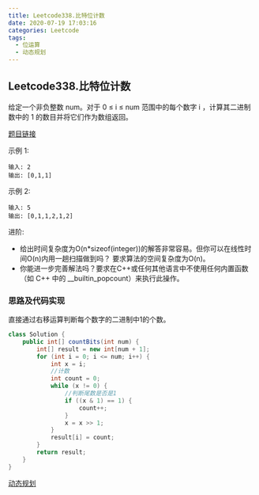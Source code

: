 ```yaml
---
title: Leetcode338.比特位计数
date: 2020-07-19 17:03:16
categories: Leetcode
tags:
  - 位运算
  - 动态规划
---
```


## Leetcode338.比特位计数

给定一个非负整数 num。对于 0 ≤ i ≤ num 范围中的每个数字 i ，计算其二进制数中的 1 的数目并将它们作为数组返回。

[题目链接](https://leetcode-cn.com/problems/counting-bits)

<!--more-->

示例 1:

```
输入: 2
输出: [0,1,1]
```



示例 2:

```
输入: 5
输出: [0,1,1,2,1,2]
```



进阶:

- 给出时间复杂度为O(n*sizeof(integer))的解答非常容易。但你可以在线性时间O(n)内用一趟扫描做到吗？
  要求算法的空间复杂度为O(n)。
- 你能进一步完善解法吗？要求在C++或任何其他语言中不使用任何内置函数（如 C++ 中的 __builtin_popcount）来执行此操作。



### 思路及代码实现

直接通过右移运算判断每个数字的二进制中1的个数。

```java
class Solution {
    public int[] countBits(int num) {
        int[] result = new int[num + 1];
        for (int i = 0; i <= num; i++) {
            int x = i;
            //计数
            int count = 0;
            while (x != 0) {
                //判断尾数是否是1
                if ((x & 1) == 1) {
                    count++;
                }
                x = x >> 1;
            }
            result[i] = count;
        }
        return result;
    }
}
```



[动态规划](https://leetcode-cn.com/problems/counting-bits/solution/bi-te-wei-ji-shu-by-leetcode/)

